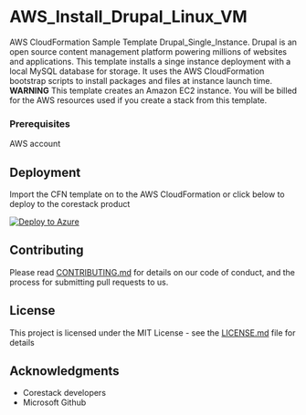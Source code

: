 
# AWS_Install_Drupal_Linux_VM

AWS CloudFormation Sample Template Drupal_Single_Instance. Drupal is an open source content management platform powering millions of websites and applications. This template installs a singe instance deployment with a local MySQL database for storage. It uses the AWS CloudFormation bootstrap scripts to install packages and files at instance launch time. **WARNING** This template creates an Amazon EC2 instance. You will be billed for the AWS resources used if you create a stack from this template.

### Prerequisites

AWS account

## Deployment

Import the CFN template on to the AWS CloudFormation or click below to deploy to the corestack product 

[![Deploy to Azure](https://docs.corestack.io/wp-content/uploads/2019/09/deploy-to-corestack.svg)](http://qa.corestack.io/heatstack/templates?repositories=github&external_redirect=true&name=AWS_Install_Drupal_Linux_VM&url=https://raw.githubusercontent.com/corestacklabs/Templates/master/cfn/AWS_Install_Drupal_Linux_VM/AWS_Install_Drupal_Linux_VM_content.json&engine=cfn&type[0]=Cloud&classification[0]=Provisioning&services[0]=AWS&scope=tenant#/mytemplates)

## Contributing

Please read [CONTRIBUTING.md](https://gist.github.com/karthick-kk/30e4fd3f279492b4f040d5cd569d21d0) for details on our code of conduct, and the process for submitting pull requests to us.

## License

This project is licensed under the MIT License - see the [LICENSE.md](LICENSE.md) file for details

## Acknowledgments

* Corestack developers
* Microsoft Github

